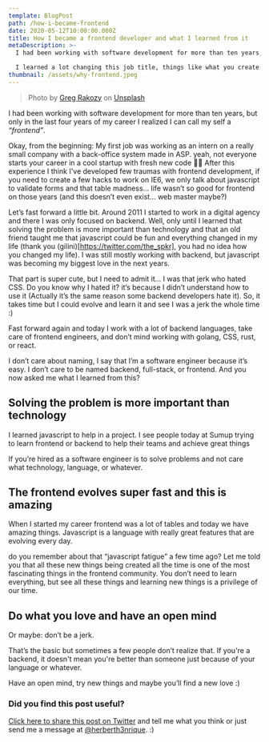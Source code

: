 ```yaml
---
template: BlogPost
path: /how-i-became-frontend
date: 2020-05-12T10:00:00.000Z
title: How I became a frontend developer and what I learned from it
metaDescription: >-
  I had been working with software development for more than ten years, but only in the last four years of my career I realized I can call my self a frontend.

  I learned a lot changing this job title, things like what you create is more important than technology.
thumbnail: /assets/why-frontend.jpeg
---
```


> Photo by [Greg Rakozy](https://unsplash.com/@grakozy) on [Unsplash](https://unsplash.com/photos/vw3Ahg4x1tY)

I had been working with software development for more than ten years, but only in the last four years of my career I realized I can call my self a _“frontend”_.

Okay, from the beginning: My first job was working as an intern on a really small company with a back-office system made in ASP. yeah, not everyone starts your career in a cool startup with fresh new code 🤷‍♂️ After this experience I think I've developed few traumas with frontend development, if you need to create a few hacks to work on IE6, we only talk about javascript to validate forms and that table madness… life wasn’t so good for frontend on those years (and this doesn’t even exist… web master maybe?)

Let’s fast forward a little bit. Around 2011 I started to work in a digital agency and there I was only focused on backend. Well, only until I learned that solving the problem is more important than technology  and that an old friend taught me that javascript could be fun and everything changed in my life (thank you (gilini)[https://twitter.com/the_spkr], you had no idea how you changed my life). I was still mostly working with backend, but javascript was becoming my biggest love in the next years.

That part is super cute, but I need to admit it... I was that jerk who hated CSS. Do you know why I hated it? it’s because I didn’t understand how to use it (Actually it’s the same reason some backend developers hate it). So, it takes time but I could evolve and learn it and see I was a jerk the whole time :)

Fast forward again and today I work with a lot of backend languages, take care of frontend engineers, and don’t mind working with golang, CSS, rust, or react.

I don’t care about naming, I say that I’m a software engineer because it’s easy. I don’t care to be named backend, full-stack, or frontend. And you now asked me what I learned from this?

## Solving the problem is more important than technology

I learned javascript to help in a project. I see people today at Sumup trying to learn frontend or backend to help their teams and achieve great things

If you’re hired as a software engineer is to solve problems and not care what technology, language, or whatever.

## The frontend evolves super fast and this is amazing

When I started my career frontend was a lot of tables and today we have amazing things. Javascript is a language with really great features that are evolving every day.

do you remember about that “javascript fatigue” a few time ago? Let me told you that all these new things being created all the time is one of the most fascinating things in the frontend community. You don’t need to learn everything, but see all these things and learning new things is a privilege of our time.

## Do what you love and have an open mind

Or maybe: don’t be a jerk.

That’s the basic but sometimes a few people don’t realize that. If you're a backend, it doesn't mean you're better than someone just because of your language or whatever.

Have an open mind, try new things and maybe you’ll find a new love :)


### Did you find this post useful?

[Click here to share this post on Twitter](https://twitter.com/intent/tweet?text=How%20I%20became%20a%20frontend%20developer%20and%20what%20I%20learned%20from%20it%20via%20%40herberth3nrique&url=https://herberthenrique.com/how-i-became-frontend) and tell me what you think or just send me a message at [@herberth3nrique](https://twitter.com/herberth3nrique). :)